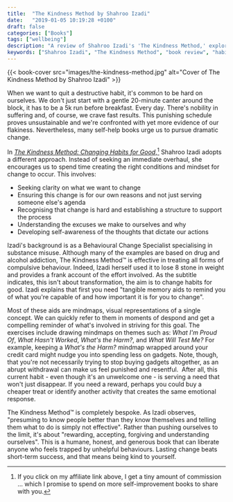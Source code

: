 ```yaml
---
title:  "The Kindness Method by Shahroo Izadi"
date:   "2019-01-05 10:19:28 +0100"
draft: false
categories: ["Books"]
tags: ["wellbeing"]
description: "A review of Shahroo Izadi's 'The Kindness Method,' exploring a compassionate approach to changing destructive habits. Discover why being kind to yourself works better than punishing schedules for lasting behavioral change and breaking compulsive behaviors."
keywords: ["Shahroo Izadi", "The Kindness Method", "book review", "habit change", "behavioral change", "self-help books", "compassionate self-improvement", "sustainable change"]
---
```


{{< book-cover src="images/the-kindness-method.jpg" alt="Cover of The Kindness Method by Shahroo Izadi" >}}

When we want to quit a destructive habit, it's common to be hard on ourselves. We don't just start with a gentle 20-minute canter around the block, it has to be a 5k run before breakfast. Every day. There's nobility in suffering and, of course, we crave fast results. This punishing schedule proves unsustainable and we're confronted with yet more evidence of our flakiness. Nevertheless, many self-help books urge us to pursue dramatic change.

In [_The Kindness Method: Changing Habits for Good_](https://uk.bookshop.org/a/2760/9781509881833),[^1] Shahroo Izadi adopts a different approach. Instead of seeking an immediate overhaul, she encourages us to spend time creating the right conditions and mindset for change to occur. This involves:

- Seeking clarity on what we want to change
- Ensuring this change is for our own reasons and not just serving someone else's agenda
- Recognising that change is hard and establishing a structure to support the process
- Understanding the excuses we make to ourselves and why
- Developing self-awareness of the thoughts that dictate our actions

Izadi's background is as a Behavioural Change Specialist specialising in substance misuse. Although many of the examples are based on drug and alcohol addiction, The Kindness Method™ is effective in treating all forms of compulsive behaviour. Indeed, Izadi herself used it to lose 8 stone in weight and provides a frank account of the effort involved. As the subtitle indicates, this isn't about transformation, the aim is to change habits for good. Izadi explains that first you need "tangible memory aids to remind you of what you're capable of and how important it is for you to change".

Most of these aids are mindmaps, visual representations of a single concept. We can quickly refer to them in moments of despond and get a compelling reminder of what's involved in striving for this goal. The exercises include drawing mindmaps on themes such as: _What I'm Proud Of_, _What Hasn't Worked_, _What's the Harm?_, and _What Will Test Me?_ For example, keeping a _What's the Harm?_ mindmap wrapped around your credit card might nudge you into spending less on gadgets. Note, though, that you're not necessarily trying to stop buying gadgets altogether, as an abrupt withdrawal can make us feel punished and resentful.  After all, this current habit - even though it's an unwelcome one - is serving a need that won't just disappear. If you need a reward, perhaps you could buy a cheaper treat or identify another activity that creates the same emotional response.

The Kindness Method™ is completely bespoke. As Izadi observes, "presuming to know people better than they know themselves and telling them what to do is simply not effective". Rather than pushing ourselves to the limit, it's about "rewarding, accepting, forgiving and understanding ourselves". This is a humane, honest, and generous book that can liberate anyone who feels trapped by unhelpful behaviours. Lasting change beats short-term success, and that means being kind to yourself.

[^1]: If you click on my affiliate link above, I get a tiny amount of commission ... which I promise to spend on more self-improvement books to share with you.